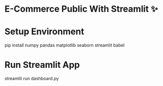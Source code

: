 # E-Commerce Public With Streamlit ✨

# Setup Environment
pip install numpy pandas matplotlib seaborn streamlit babel

# Run Streamlit App
streamlit run dashboard.py
